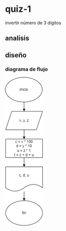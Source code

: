 # quiz-1
invertir número de 3 dígitos

## analisis

## diseño

### diagrama de flujo
![diagrama de flujo](diagrama.png "diagrama de flujo")